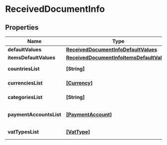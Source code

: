 # ReceivedDocumentInfo

## Properties

Name | Type | Description | Notes
------------ | ------------- | ------------- | -------------
**defaultValues** | [**ReceivedDocumentInfoDefaultValues**](ReceivedDocumentInfoDefaultValues.md) |  | [optional] 
**itemsDefaultValues** | [**ReceivedDocumentInfoItemsDefaultValues**](ReceivedDocumentInfoItemsDefaultValues.md) |  | [optional] 
**countriesList** | **[String]** | Countries list | [optional] 
**currenciesList** | [**[Currency]**](Currency.md) | Currencies list | [optional] 
**categoriesList** | **[String]** | Categories list | [optional] 
**paymentAccountsList** | [**[PaymentAccount]**](PaymentAccount.md) | Payments accounts list | [optional] 
**vatTypesList** | [**[VatType]**](VatType.md) | Vat types list | [optional] 


